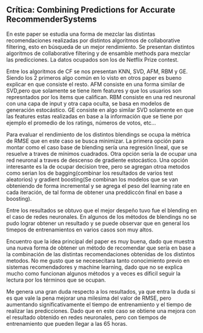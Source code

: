 ## Crítica: Combining Predictions for Accurate RecommenderSystems

En este paper se estudia una forma de mezclar las distintas recomendaciones realizadas por distintos algoritmos de collaborative filtering, esto en búsqueda de un mejor rendimiento. Se presentan distintos algoritmos de collaborative filtering y de ensamble methods para mezclar las predicciones. La datos ocupados son los de Netflix Prize contest.


Entre los algoritmos de CF se nos presentan KNN, SVD, AFM, RBM y GE.
Siendo los 2 primeros algo común en lo visto en otros paper es bueno explicar en que consiste el resto. AFM consiste en una forma similar de SVD,pero que solamente se tiene item features y que los usuarios son represntados por los items que califican. RBM consiste en una red neuronal con una capa de input y otra capa oculta, se basa en modelos de generación estocástico. GE consiste en algo similar SVD solamente en que las features estas realizadas en base a la información que se tiene por ejemplo el promedio de los ratings, números de votos, etc...

Para evaluar el rendimiento de los distintos blendings se ocupa la métrica de RMSE que en este caso se busca minimizar. La primera opción para montar como el caso base de blending sería una regresión lineal, que se resuelve a traves de mínimos cuadrados. Otra opción sería la de ocupar una red neuronal a traves de descenso de gradiente estocástico. Una opción interesante es la de ocupar decision tree, pero se agregan otroa metodos como serian los de bagging(combinar los resultados de varios test aleatorios) y gradient boosting(Se combinan los modelos que se van obteniendo de forma incremental y se agrega el peso del learning rate en cada iteración, de tal forma de obtener una preddiccón final en base a boosting). 

Entre los resultados se obtuvo que el mejor despeño tuvo fue el blending en el caso de redes neuronales. En algunos de los métodos de blendings no se pudo lograr obtener un resultado y se puede observar que en general los timepos de entrenamientos en varios casos son muy altos. 


Encuentro que la idea principal del paper es muy buena, dado que muestra una nueva forma de obtener un método de recomendar que sería en base a la combinación de las distintas recomendaciones obtenidas de los distintos metodos. No me gusto que se necesecitara tanto  conocimiento previo en sistemas recomendadores y machine learning, dado que no se explica mucho como funcionan algunos métodos y a veces es díficil seguir la lectura por los términos que se ocupan.

Me genera una gran duda respecto a los resultados, ya que entra la duda si es que vale la pena mejorar una milesima del valor de RMSE, pero aumentando significativamente el tiempo de entrenamiento y el tiempo de realizar las predicciones. Dado que en este caso se obtiene una mejora con el resultado obtenido en redes neuronales, pero con tiempos de entrenamiento que pueden llegar a las 65 horas.
